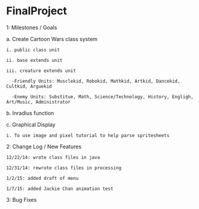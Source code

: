 FinalProject
================

1: Milestones / Goals

  a. Create Cartoon Wars class system
  
    i. public class unit
    
    ii. base extends unit
    
    iii. creature extends unit
    
      -Friendly Units: Musclekid, Robokid, Mathkid, Artkid, Dancekid, Cultkid, Arguekid
      
      -Enemy Units: Substitue, Math, Science/Technology, History, Engligh, Art/Music, Administrator
      
  b. Inradius function
  
  c. Graphical Display
  
    i. To use image and pixel tutorial to help parse spritesheets

2: Change Log / New Features
  
    12/22/14: wrote class files in java
  
    12/31/14: rewrote class files in processing
  
    1/2/15: added draft of menu
    
    1/7/15: added Jackie Chan animation test

3: Bug Fixes


